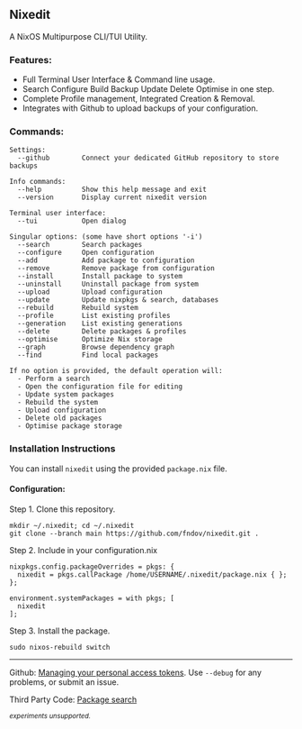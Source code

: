 ## Nixedit
A NixOS Multipurpose CLI/TUI Utility.
### Features:
- Full Terminal User Interface & Command line usage.
- Search Configure Build Backup Update Delete Optimise in one step.
- Complete Profile management, Integrated Creation & Removal. 
- Integrates with Github to upload backups of your configuration.
### Commands:
```Nixedit Help
Settings:
  --github        Connect your dedicated GitHub repository to store backups

Info commands:
  --help          Show this help message and exit
  --version       Display current nixedit version

Terminal user interface:
  --tui           Open dialog  

Singular options: (some have short options '-i') 
  --search        Search packages
  --configure     Open configuration
  --add           Add package to configuration
  --remove        Remove package from configuration
  --install       Install package to system
  --uninstall     Uninstall package from system
  --upload        Upload configuration
  --update        Update nixpkgs & search, databases
  --rebuild       Rebuild system
  --profile       List existing profiles
  --generation    List existing generations
  --delete        Delete packages & profiles
  --optimise      Optimize Nix storage
  --graph         Browse dependency graph
  --find          Find local packages
        
If no option is provided, the default operation will:
  - Perform a search
  - Open the configuration file for editing
  - Update system packages
  - Rebuild the system
  - Upload configuration
  - Delete old packages
  - Optimise package storage
```
### Installation Instructions
You can install `nixedit` using the provided `package.nix` file.
#### Configuration:
Step 1. Clone this repository.
```
mkdir ~/.nixedit; cd ~/.nixedit
git clone --branch main https://github.com/fndov/nixedit.git .
```
Step 2. Include in your configuration.nix
```
nixpkgs.config.packageOverrides = pkgs: {
  nixedit = pkgs.callPackage /home/USERNAME/.nixedit/package.nix { };
};

environment.systemPackages = with pkgs; [
  nixedit
];
```
Step 3. Install the package.
```
sudo nixos-rebuild switch
```
---
Github: [Managing your personal access tokens](https://docs.github.com/en/authentication/keeping-your-account-and-data-secure/managing-your-personal-access-tokens). Use ``--debug`` for any problems, or submit an issue.

Third Party Code: [Package search](https://github.com/niksingh710/nsearch?tab=readme-ov-file)

<sup>*experiments unsupported.*<sup>
